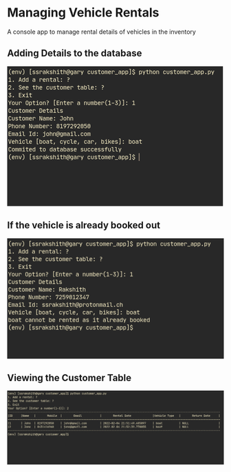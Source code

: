 # Managing Vehicle Rentals

A console app to manage rental details of vehicles in the inventory

## Adding Details to the database

![Customer details](Images/adding_to_database.png)

## If the vehicle is already booked out

![Already Booked](Images/already_booked_case.png)

## Viewing the Customer Table

![Customer Table View](Images/table_view.png)
